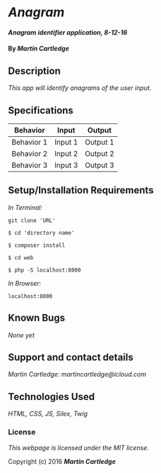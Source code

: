 # _Anagram_

#### _Anagram identifier application, 8-12-16_

#### By _**Martin Cartledge**_

## Description

_This app will identify anagrams of the user input._

## Specifications

| Behavior          | Input         | Output|
| ------------- |-------------| -----|
| Behavior 1 | Input 1 | Output 1 |
| Behavior 2 | Input 2 | Output 2 |
| Behavior 3 | Input 3 | Output 3 |


## Setup/Installation Requirements

_In Terminal:_

`git clone 'URL'`

`$ cd 'directory name'`

`$ composer install`

`$ cd web`

`$ php -S localhost:8000`

_In Browser:_

`localhost:8000`

## Known Bugs

_None yet_

## Support and contact details

_Martin Cartledge: martincartledge@icloud.com_

## Technologies Used

_HTML,
CSS,
JS,
Silex,
Twig_

### License

*This webpage is licensed under the MIT license.*

Copyright (c) 2016 **_Martin Cartledge_**

